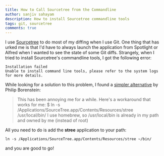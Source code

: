 ```yaml
---
title: How to Call Sourcetree from the Commandline
author: sanjiv sahayam
description: How to install Sourcetree commandline tools
tags: git, sourcetree
comments: true
---
```


I use [Sourcetree](https://www.atlassian.com/software/sourcetree) to do most of my diffing when I use Git. One thing that has urked me is that I'd have to always launch the application from Spotlight or Alfred when I wanted to see the state of some Git diffs. Strangely, when I tried to install Sourcetree's commandline tools, I got the following error:

```{.terminal .scrollx}
Installation failed
Unable to install command line tools, please refer to the system logs for more details.
```

While looking for a solution to this problem, I found a [simpler alternative](https://community.atlassian.com/t5/SourceTree-questions/SourceTree-command-line-tools-installation-failed/qaq-p/85023) by
Philip Borenstein:

 > This has been annoying me for a while. Here's a workaround that works for me:
 > $ ln -s /Applications/SourceTree.app/Contents/Resources/stree /usr/local/bin/
 > I use homebrew, so /usr/local/bin is already in my path and owned by me (instead of root)

All you need to do is add the __stree__ application to your path:

```{.terminal .scrollx}
ln -s /Applications/SourceTree.app/Contents/Resources/stree ~/bin/
```

and you are good to go!